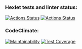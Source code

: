 ### Hexlet tests and linter status:
[![Actions Status](https://github.com/Sardakov/java-project-72/actions/workflows/hexlet-check.yml/badge.svg)](https://github.com/Sardakov/java-project-72/actions)
[![Actions Status](https://github.com/Sardakov/java-project-72//actions/workflows/main.yml/badge.svg)](https://github.com/Sardakov/java-project-72/actions)
### CodeClimate:
[![Maintainability](https://api.codeclimate.com/v1/badges/512e45751e25d5abcf5b/maintainability)](https://codeclimate.com/github/Sardakov/java-project-72/maintainability)
[![Test Coverage](https://api.codeclimate.com/v1/badges/512e45751e25d5abcf5b/test_coverage)](https://codeclimate.com/github/Sardakov/java-project-72/test_coverage)